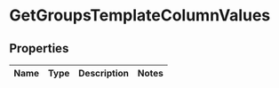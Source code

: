
# GetGroupsTemplateColumnValues

## Properties
Name | Type | Description | Notes
------------ | ------------- | ------------- | -------------



